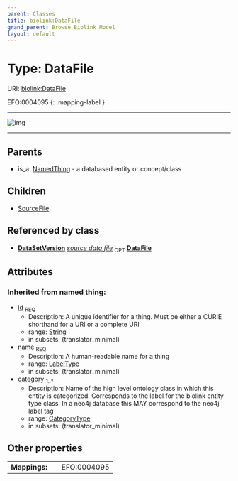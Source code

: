 ```yaml
---
parent: Classes
title: biolink:DataFile
grand_parent: Browse Biolink Model
layout: default
---
```


# Type: DataFile




URI: [biolink:DataFile](https://w3id.org/biolink/vocab/DataFile)

EFO:0004095
{: .mapping-label }


---

![img](http://yuml.me/diagram/nofunky;dir:TB/class/[SourceFile],[NamedThing],[DataSetVersion],[DataSetVersion]-%20source%20data%20file%200..1%3E[DataFile%7Cid(i):string;name(i):label_type;category(i):category_type%20%2B],[DataFile]%5E-[SourceFile],[NamedThing]%5E-[DataFile])

---


## Parents

 *  is_a: [NamedThing](NamedThing.md) - a databased entity or concept/class

## Children

 * [SourceFile](SourceFile.md)

## Referenced by class

 *  **[DataSetVersion](DataSetVersion.md)** *[source data file](source_data_file.md)*  <sub>OPT</sub>  **[DataFile](DataFile.md)**

## Attributes


### Inherited from named thing:

 * [id](id.md)  <sub>REQ</sub>
    * Description: A unique identifier for a thing. Must be either a CURIE shorthand for a URI or a complete URI
    * range: [String](types/String.md)
    * in subsets: (translator_minimal)
 * [name](name.md)  <sub>REQ</sub>
    * Description: A human-readable name for a thing
    * range: [LabelType](types/LabelType.md)
    * in subsets: (translator_minimal)
 * [category](category.md)  <sub>1..*</sub>
    * Description: Name of the high level ontology class in which this entity is categorized. Corresponds to the label for the biolink entity type class. In a neo4j database this MAY correspond to the neo4j label tag
    * range: [CategoryType](types/CategoryType.md)
    * in subsets: (translator_minimal)

## Other properties

|  |  |  |
| --- | --- | --- |
| **Mappings:** | | EFO:0004095 |

